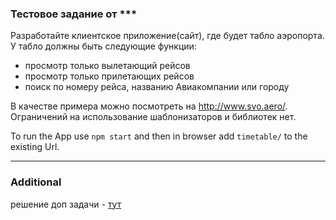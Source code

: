 ### Тестовое задание от ***

Разработайте клиентское приложение(сайт), где будет табло аэропорта.
У табло должны быть следующие функции:
- просмотр только вылетающий рейсов
- просмотр только прилетающих рейсов
- поиск по номеру рейса, названию Авиакомпании или городу

В качестве примера можно посмотреть на http://www.svo.aero/.
Ограничений на использование шаблонизаторов и библиотек нет.

To run the App use `npm start` and then in browser add `timetable/` to the existing Url.


--------
### Additional

решение доп задачи - [тут](https://repl.it/@Manimall/Tick-final-Decision)
